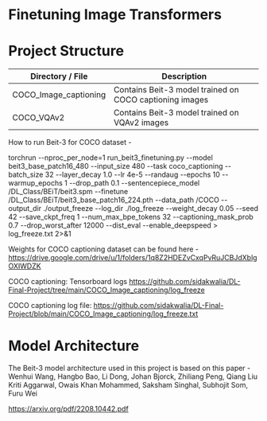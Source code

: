 # Finetuning Image Transformers


# Project Structure
| Directory / File | Description |
|-----------------|-----------------|
| COCO_Image_captioning | Contains Beit-3 model trained on COCO captioning images | 
| COCO_VQAv2 | Contains Beit-3 model trained on VQAv2 images | 

How to run Beit-3 for COCO dataset -

torchrun --nproc_per_node=1 run_beit3_finetuning.py --model beit3_base_patch16_480 --input_size 480 --task coco_captioning --batch_size 32 --layer_decay 1.0 --lr 4e-5 --randaug --epochs 10 --warmup_epochs 1 --drop_path 0.1 --sentencepiece_model /DL_Class/BEiT/beit3.spm --finetune /DL_Class/BEiT/beit3_base_patch16_224.pth --data_path /COCO --output_dir ./output_freeze --log_dir ./log_freeze --weight_decay 0.05 --seed 42 --save_ckpt_freq 1 --num_max_bpe_tokens 32 --captioning_mask_prob 0.7 --drop_worst_after 12000 --dist_eval  --enable_deepspeed > log_freeze.txt 2>&1


Weights for COCO captioning dataset can be found here -
https://drive.google.com/drive/u/1/folders/1q8Z2HDEZvCxqPvRuJCBJdXblgOXIWDZK

COCO captioning: Tensorboard logs https://github.com/sidakwalia/DL-Final-Project/tree/main/COCO_Image_captioning/log_freeze

COCO captioning log file: https://github.com/sidakwalia/DL-Final-Project/blob/main/COCO_Image_captioning/log_freeze.txt


# Model Architecture

The Beit-3 model architecture used in this project is based on this paper -
Wenhui Wang, Hangbo Bao, Li Dong, Johan Bjorck, Zhiliang Peng, Qiang Liu
Kriti Aggarwal, Owais Khan Mohammed, Saksham Singhal, Subhojit Som, Furu Wei

https://arxiv.org/pdf/2208.10442.pdf
